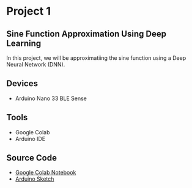 # Project 1

## Sine Function Approximation Using Deep Learning
In this project, we will be approximatiing the sine function using a Deep Neural Network (DNN).

## Devices
- Arduino Nano 33 BLE Sense

## Tools
- Google Colab
- Arduino IDE
 
## Source Code
- [Google Colab Notebook](https://colab.research.google.com/drive/1ovs6OWylO7j7SzUe_pXFH1Fz9hbY0JdF?usp=sharing)
- [Arduino Sketch](https://github.com/cksajil/TinyML_Workshop/blob/main/01_Sine_Function/sine_model/sine_model.ino)
